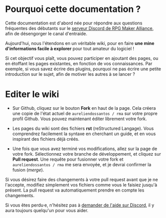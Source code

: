 # Pourquoi cette documentation ?

Cette documentation est d'abord née pour répondre aux questions fréquentes des débutants sur le [serveur Discord de RPG Maker Alliance](https://discord.gg/RrBppaj), afin de désengorger le canal d'entraide.

Aujourd'hui, nous l'étendons en un véritable wiki, pour en faire **une mine d'informations facile à explorer** pour tout amateur du logiciel !

Si cet objectif vous plaît, vous pouvez participer en ajoutant des pages, ou en étoffant les pages existantes, en fonction de vos connaissances. Par exemple, si vous savez écrire des plugins, pourquoi ne pas écrire une petite introduction sur le sujet, afin de motiver les autres à se lancer ?

# Editer le wiki

* Sur Github, cliquez sur le bouton **Fork** en haut de la page. Cela créera une copie de l'état actuel de `aureliendossantos / rma` sur votre propre profil Github. Vous pouvez maintenant éditer librement votre fork.

* Les pages du wiki sont des fichiers **rst** (reStructured Langage). Vous comprendrez facilement la syntaxe en cherchant un guide, et en vous inspirant des fichiers déjà créés.

* Une fois que vous avez terminé vos modifications, allez sur la page de votre fork. Sélectionnez votre branche de développement, et cliquez sur **Pull request**. Une requête pour fusionner votre fork et `aureliendossantos / rma` me sera envoyée, et je devrai confirmer la fusion (*merge*).

Si vous désirez faire des changements à votre pull request avant que je ne l'accepte, modifiez simplement vos fichiers comme vous le faisiez jusqu'à présent. La pull request va automatiquement prendre en compte les changements.

Si vous êtes perdu·e, n'hésitez pas à [demander de l'aide sur Discord](https://discord.gg/RrBppaj), il y aura toujours quelqu'un pour vous aider.
